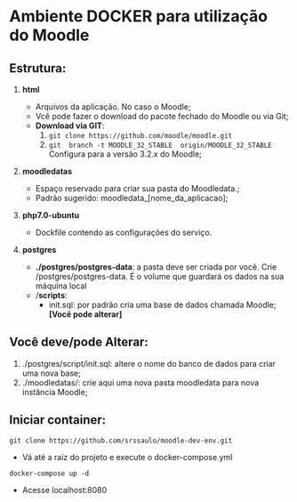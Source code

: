 Ambiente DOCKER para utilização do Moodle
=========================================

Estrutura:
----------------

1. **html**
    * Arquivos da aplicação. No caso o Moodle;
    * Vcê pode fazer o download do pacote fechado do Moodle ou via Git;
    * **Download via GIT**:
        1. ``git clone https://github.com/moodle/moodle.git``
        2. ``git  branch -t MOODLE_32_STABLE  origin/MOODLE_32_STABLE``  Configura para a versão 3.2.x do Moodle;
2. **moodledatas** 
    * Espaço reservado para criar sua pasta do Moodledata.;
    * Padrão sugerido: moodledata_[nome_da_aplicacao];
    
3. **php7.0-ubuntu**
    * Dockfile contendo as configurações do serviço.    

4. **postgres**
    * **./postgres/postgres-data**: a pasta deve ser criada por você. Crie /postgres/postgres-data. É o volume que guardará    os dados na sua máquina local
    * /**scripts**: 
        * init.sql: por padrão cria uma base de dados chamada Moodle; **[Você pode alterar]**
        
Você deve/pode Alterar:
------------------

1. ./postgres/script/init.sql: altere o nome do banco de dados para criar uma nova base;
2. ./moodledatas/: crie aqui uma nova pasta moodledata para nova instância Moodle;


Iniciar container:
--------------------
```git
git clone https://github.com/srssaulo/moodle-dev-env.git
```
 - Vá até a raíz do projeto e execute o docker-compose.yml
 
```docker
docker-compose up -d
```
 - Acesse localhost:8080

